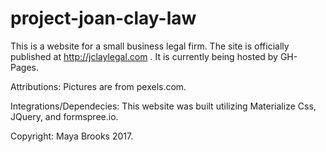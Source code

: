 # project-joan-clay-law

This is a website for a small business legal firm. The site is officially published at http://jclaylegal.com . It is currently being hosted by GH-Pages. 


Attributions: Pictures are from pexels.com. 

Integrations/Dependecies: This website was built utilizing Materialize Css, JQuery, and formspree.io. 

Copyright: Maya Brooks 2017. 
